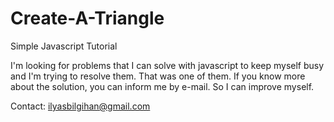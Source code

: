 # Create-A-Triangle
Simple Javascript Tutorial

I'm looking for problems that I can solve with javascript to keep myself busy and I'm trying to resolve them. 
That was one of them. If you know more about the solution, you can inform me by e-mail. So I can improve myself.

Contact: ilyasbilgihan@gmail.com
